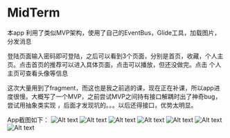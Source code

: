 # MidTerm
  本app 利用了类似MVP架构，使用了自己的EventBus，Glide工具，加载图片，分发消息
  
  登陆页面输入密码即可登陆，之后可以看到3个页面，分别是首页，收藏，个人主页。点击首页的推荐可以进入具体页面，点击可以播放，但还没做完。点击
  个人主页可查看头像等信息
  
  这次大量用到了fragment，而这也是我之前逃的课，现在正在补课，所以app进度很慢。大概写了一个MVP，之前尝试MVP之间持有接口解耦时出了神奇bug，尝试用抽象类实现
  ，后面才发现坑的。。。以后还得接口，优势太明显。
  
  App截图如下：
  ![Alt text](https://github.com/Asddddda/MidTerm/blob/master/Screenshot_20200503-223214_MidTerm.jpg)
  ![Alt text](https://github.com/Asddddda/MidTerm/blob/master/Screenshot_20200503-223219_MidTerm.jpg)
  ![Alt text](https://github.com/Asddddda/MidTerm/blob/master/Screenshot_20200503-223230_MidTerm.jpg)
  ![Alt text](https://github.com/Asddddda/MidTerm/blob/master/Screenshot_20200503-223235_MidTerm.jpg)
  ![Alt text](https://github.com/Asddddda/MidTerm/blob/master/Screenshot_20200503-223238_MidTerm.jpg)
  ![Alt text](https://github.com/Asddddda/MidTerm/blob/master/Screenshot_20200503-223246_MidTerm.jpg)
  ![Alt text](https://github.com/Asddddda/MidTerm/blob/master/截屏2020-05-03%20下午10.51.21.png)
  

  
